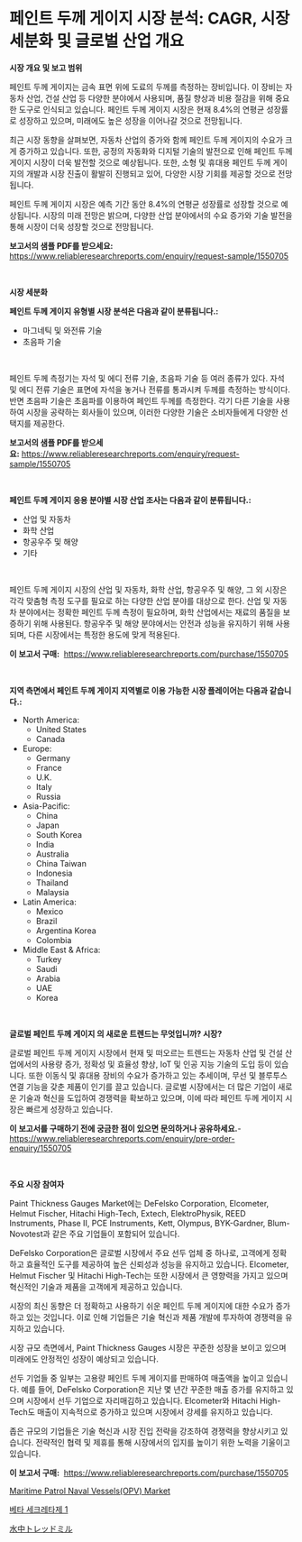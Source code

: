 <p><h1>페인트 두께 게이지 시장 분석: CAGR, 시장 세분화 및 글로벌 산업 개요</h1></p><p><strong>시장 개요 및 보고 범위</strong></p>
<p><p>페인트 두께 게이지는 금속 표면 위에 도료의 두께를 측정하는 장비입니다. 이 장비는 자동차 산업, 건설 산업 등 다양한 분야에서 사용되며, 품질 향상과 비용 절감을 위해 중요한 도구로 인식되고 있습니다. 페인트 두께 게이지 시장은 현재 8.4%의 연평균 성장률로 성장하고 있으며, 미래에도 높은 성장을 이어나갈 것으로 전망됩니다.</p><p>최근 시장 동향을 살펴보면, 자동차 산업의 증가와 함께 페인트 두께 게이지의 수요가 크게 증가하고 있습니다. 또한, 공정의 자동화와 디지털 기술의 발전으로 인해 페인트 두께 게이지 시장이 더욱 발전할 것으로 예상됩니다. 또한, 소형 및 휴대용 페인트 두께 게이지의 개발과 시장 진출이 활발히 진행되고 있어, 다양한 시장 기회를 제공할 것으로 전망됩니다.</p><p>페인트 두께 게이지 시장은 예측 기간 동안 8.4%의 연평균 성장률로 성장할 것으로 예상됩니다. 시장의 미래 전망은 밝으며, 다양한 산업 분야에서의 수요 증가와 기술 발전을 통해 시장이 더욱 성장할 것으로 전망됩니다.</p></p>
<p><strong>보고서의 샘플 PDF를 받으세요:</strong> <a href="https://www.reliableresearchreports.com/enquiry/request-sample/1550705">https://www.reliableresearchreports.com/enquiry/request-sample/1550705</a></p>
<p>&nbsp;</p>
<p><strong>시장 세분화</strong></p>
<p><strong>페인트 두께 게이지 유형별 시장 분석은 다음과 같이 분류됩니다.:</strong></p>
<p><ul><li>마그네틱 및 와전류 기술</li><li>초음파 기술</li></ul></p>
<p>&nbsp;</p>
<p><p>페인트 두께 측정기는 자석 및 에디 전류 기술, 초음파 기술 등 여러 종류가 있다. 자석 및 에디 전류 기술은 표면에 자석을 놓거나 전류를 통과시켜 두께를 측정하는 방식이다. 반면 초음파 기술은 초음파를 이용하여 페인트 두께를 측정한다. 각기 다른 기술을 사용하여 시장을 공략하는 회사들이 있으며, 이러한 다양한 기술은 소비자들에게 다양한 선택지를 제공한다.</p></p>
<p><strong>보고서의 샘플 PDF를 받으세요:</strong>&nbsp;<a href="https://www.reliableresearchreports.com/enquiry/request-sample/1550705">https://www.reliableresearchreports.com/enquiry/request-sample/1550705</a></p>
<p>&nbsp;</p>
<p><strong> 페인트 두께 게이지 응용 분야별 시장 산업 조사는 다음과 같이 분류됩니다.:</strong></p>
<p><ul><li>산업 및 자동차</li><li>화학 산업</li><li>항공우주 및 해양</li><li>기타</li></ul></p>
<p>&nbsp;</p>
<p><p>페인트 두께 게이지 시장의 산업 및 자동차, 화학 산업, 항공우주 및 해양, 그 외 시장은 각각 맞춤형 측정 도구를 필요로 하는 다양한 산업 분야를 대상으로 한다. 산업 및 자동차 분야에서는 정확한 페인트 두께 측정이 필요하며, 화학 산업에서는 재료의 품질을 보증하기 위해 사용된다. 항공우주 및 해양 분야에서는 안전과 성능을 유지하기 위해 사용되며, 다른 시장에서는 특정한 용도에 맞게 적용된다.</p></p>
<p><strong>이 보고서 구매:</strong>&nbsp; <a href="https://www.reliableresearchreports.com/purchase/1550705">https://www.reliableresearchreports.com/purchase/1550705</a></p>
<p>&nbsp;</p>
<p><strong>지역 측면에서 페인트 두께 게이지 지역별로 이용 가능한 시장 플레이어는 다음과 같습니다.:</strong></p>
<p><ul>
    <li>
        North America:
        <ul>
            <li>United States</li>
            <li>Canada</li>
        </ul>
    </li>
    <li>
        Europe:
        <ul>
            <li>Germany</li>
            <li>France</li>
            <li>U.K.</li>
            <li>Italy</li>
            <li>Russia</li>
        </ul>
    </li>
    <li>
        Asia-Pacific:
        <ul>
            <li>China</li>
            <li>Japan</li>
            <li>South Korea</li>
            <li>India</li>
            <li>Australia</li>
            <li>China Taiwan</li>
            <li>Indonesia</li>
            <li>Thailand</li>
            <li>Malaysia</li>
        </ul>
    </li>
    <li>
        Latin America:
        <ul>
            <li>Mexico</li>
            <li>Brazil</li>
            <li>Argentina Korea</li>
            <li>Colombia</li>
        </ul>
    </li>
    <li>
        Middle East & Africa:
        <ul>
            <li>Turkey</li>
            <li>Saudi</li>
            <li>Arabia</li>
            <li>UAE</li>
            <li>Korea</li>
        </ul>
    </li>
    </ul></p>
<p>&nbsp;</p>
<p><strong>글로벌 페인트 두께 게이지 의 새로운 트렌드는 무엇입니까? 시장?</strong></p>
<p><p>글로벌 페인트 두께 게이지 시장에서 현재 및 떠오르는 트렌드는 자동차 산업 및 건설 산업에서의 사용량 증가, 정확성 및 효율성 향상, IoT 및 인공 지능 기술의 도입 등이 있습니다. 또한 이동식 및 휴대용 장비의 수요가 증가하고 있는 추세이며, 무선 및 블루투스 연결 기능을 갖춘 제품이 인기를 끌고 있습니다. 글로벌 시장에서는 더 많은 기업이 새로운 기술과 혁신을 도입하여 경쟁력을 확보하고 있으며, 이에 따라 페인트 두께 게이지 시장은 빠르게 성장하고 있습니다.</p></p>
<p><strong>이 보고서를 구매하기 전에 궁금한 점이 있으면 문의하거나 공유하세요.</strong>- <a href="https://www.reliableresearchreports.com/enquiry/pre-order-enquiry/1550705">https://www.reliableresearchreports.com/enquiry/pre-order-enquiry/1550705</a></p>
<p>&nbsp;</p>
<p><strong>주요 시장 참여자</strong></p>
<p><p>Paint Thickness Gauges Market에는 DeFelsko Corporation, Elcometer, Helmut Fischer, Hitachi High-Tech, Extech, ElektroPhysik, REED Instruments, Phase II, PCE Instruments, Kett, Olympus, BYK-Gardner, Blum-Novotest과 같은 주요 기업들이 포함되어 있습니다. </p><p>DeFelsko Corporation은 글로벌 시장에서 주요 선두 업체 중 하나로, 고객에게 정확하고 효율적인 도구를 제공하여 높은 신뢰성과 성능을 유지하고 있습니다. Elcometer, Helmut Fischer 및 Hitachi High-Tech는 또한 시장에서 큰 영향력을 가지고 있으며 혁신적인 기술과 제품을 고객에게 제공하고 있습니다. </p><p>시장의 최신 동향은 더 정확하고 사용하기 쉬운 페인트 두께 게이지에 대한 수요가 증가하고 있는 것입니다. 이로 인해 기업들은 기술 혁신과 제품 개발에 투자하여 경쟁력을 유지하고 있습니다. </p><p>시장 규모 측면에서, Paint Thickness Gauges 시장은 꾸준한 성장을 보이고 있으며 미래에도 안정적인 성장이 예상되고 있습니다. </p><p>선두 기업들 중 일부는 고용량 페인트 두께 게이지를 판매하여 매출액을 높이고 있습니다. 예를 들어, DeFelsko Corporation은 지난 몇 년간 꾸준한 매출 증가를 유지하고 있으며 시장에서 선두 기업으로 자리매김하고 있습니다. Elcometer와 Hitachi High-Tech도 매출이 지속적으로 증가하고 있으며 시장에서 강세를 유지하고 있습니다. </p><p>좁은 규모의 기업들은 기술 혁신과 시장 진입 전략을 강조하여 경쟁력을 향상시키고 있습니다. 전략적인 협력 및 제휴를 통해 시장에서의 입지를 높이기 위한 노력을 기울이고 있습니다.</p></p>
<p><strong>이 보고서 구매:</strong>&nbsp;&nbsp;<a href="https://www.reliableresearchreports.com/purchase/1550705">https://www.reliableresearchreports.com/purchase/1550705</a></p>
<p><p><a href="https://florentine-yuzu-f42.notion.site/Maritime-Patrol-Naval-Vessels-OPV-Market-Size-Market-Share-and-Global-Market-Analysis-Report-2024-11896a7fbb9d465fbec751781c40e494">Maritime Patrol Naval Vessels(OPV) Market</a></p><p><a href="https://github.com/Madalyell456456/Market-Research-Report-List-1/blob/main/74903956241.md">베타 세크레타제 1</a></p><p><a href="https://github.com/xnljig2898992/Market-Research-Report-List-1/blob/main/24917627355.md">水中トレッドミル</a></p></p>
